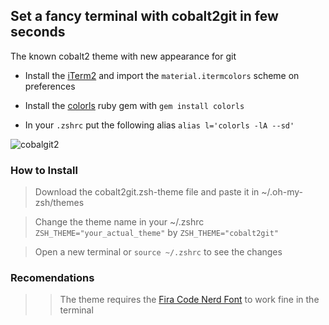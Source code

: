 ## Set a fancy terminal with cobalt2git in few seconds
The known cobalt2 theme with new appearance for git

* Install the [iTerm2](https://www.iterm2.com/) and import the `material.itermcolors` scheme on preferences

* Install the [colorls](https://github.com/athityakumar/colorls) ruby gem with `gem install colorls`

* In your `.zshrc` put the following alias `alias l='colorls -lA --sd'`


![cobalgit2](https://github.com/alexeimun/cobalt2git/blob/master/terminal.png?raw=true)


### How to Install

> Download the cobalt2git.zsh-theme file and paste it in ~/.oh-my-zsh/themes

> Change the theme name in your ~/.zshrc `ZSH_THEME="your_actual_theme"` by `ZSH_THEME="cobalt2git"`

> Open a new terminal or `source ~/.zshrc` to see the changes

 ### Recomendations

>> The theme requires the [Fira Code Nerd Font](https://github.com/ryanoasis/nerd-fonts/releases/download/v1.1.0/FiraCode.zip)
 to work fine in the terminal

